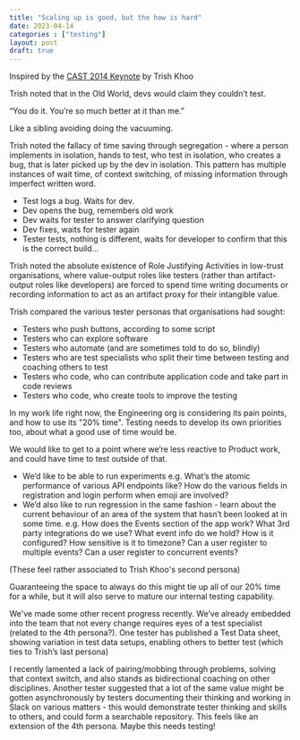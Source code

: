 ```yaml
---
title: "Scaling up is good, but the how is hard"
date: 2023-04-14
categories : ["testing"]
layout: post
draft: true
---
```


Inspired by the [CAST 2014 Keynote](https://www.youtube.com/watch?v=K6gIQYfXn5Q) by Trish Khoo

Trish noted that in the Old World, devs would claim they couldn’t test.

“You do it. You’re so much better at it than me.”

Like a sibling avoiding doing the vacuuming.

Trish noted the fallacy of time saving through segregation - where a person implements in isolation, hands to test, who test in isolation, who creates a bug, that is later picked up by the dev in isolation. This pattern has multiple instances of wait time, of context switching, of missing information through imperfect written word.

* Test logs a bug. Waits for dev.
* Dev opens the bug, remembers old work
* Dev waits for tester to answer clarifying question
* Dev fixes, waits for tester again
* Tester tests, nothing is different, waits for developer to confirm that this is the correct build…

Trish noted the absolute existence of Role Justifying Activities in low-trust organisations, where value-output roles like testers (rather than artifact-output roles like developers) are forced to spend time writing documents or recording information to act as an artifact proxy for their intangible value.

Trish compared the various tester personas that organisations had sought:

* Testers who push buttons, according to some script
* Testers who can explore software
* Testers who automate (and are sometimes told to do so, blindly)
* Testers who are test specialists who split their time between testing and coaching others to test
* Testers who code, who can contribute application code and take part in code reviews
* Testers who code, who create tools to improve the testing

In my work life right now, the Engineering org is considering its pain points, and how to use its "20% time". Testing needs to develop its own priorities too, about what a good use of time would be.

We would like to get to a point where we’re less reactive to Product work, and could have time to test outside of that.

* We’d like to be able to run experiments e.g. What’s the atomic performance of various API endpoints like? How do the various fields in registration and login perform when emoji are involved?
* We’d also like to run regression in the same fashion - learn about the current behaviour of an area of the system that hasn’t been looked at in some time. e.g. How does the Events section of the app work? What 3rd party integrations do we use? What event info do we hold? How is it configured? How sensitive is it to timezone? Can a user register to multiple events? Can a user register to concurrent events?

(These feel rather associated to Trish Khoo's second persona)

Guaranteeing the space to always do this might tie up all of our 20% time for a while, but it will also serve to mature our internal testing capability.

We've made some other recent progress recently. We’ve already embedded into the team that not every change requires eyes of a test specialist (related to the 4th persona?). One tester has published a Test Data sheet, showing variation in test data setups, enabling others to better test (which ties to Trish’s last persona)

I recently lamented a lack of pairing/mobbing through problems, solving that context switch, and also stands as bidirectional coaching on other disciplines. Another tester suggested that a lot of the same value might be gotten asynchronously by testers documenting their thinking and working in Slack on various matters - this would demonstrate tester thinking and skills to others, and could form a searchable repository. This feels like an extension of the 4th persona. Maybe this needs testing!

